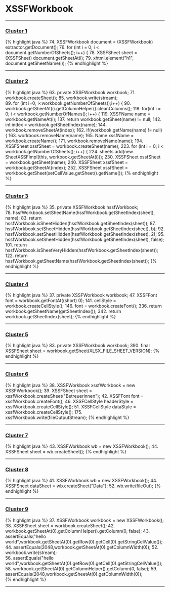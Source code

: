 # XSSFWorkbook

***

### [Cluster 1](./1)
{% highlight java %}
74. XSSFWorkbook document = (XSSFWorkbook) extractor.getDocument();
76. for (int i = 0; i < document.getNumberOfSheets(); i++) {
78.     XSSFSheet sheet = (XSSFSheet) document.getSheetAt(i);
79.     xhtml.element("h1", document.getSheetName(i));
{% endhighlight %}

***

### [Cluster 2](./2)
{% highlight java %}
63. private XSSFWorkbook workbook;
71.     workbook.createSheet();
85.     workbook.write(stream);        
89.     for (int i=0; i<workbook.getNumberOfSheets();i++) {
90.       workbook.getSheetAt(i).getColumnHelper().cleanColumns();
118.     for(int i = 0; i < workbook.getNumberOfNames(); i++) {
119.         XSSFName name = workbook.getNameAt(i);
137.     return workbook.getSheet(name) != null;
142.     int index = workbook.getSheetIndex(name);
144.         workbook.removeSheetAt(index);
162.     if(workbook.getName(name) != null) {
163.         workbook.removeName(name);
165.     Name xssfName = workbook.createName();
171.     workbook.removeName(name);
194.   XSSFSheet xssfSheet = workbook.createSheet(name);
223.     for (int i = 0; i < workbook.getNumberOfSheets(); i++) {
224.         sheets.add(new SheetXSSFImpl(this, workbook.getSheetAt(i)));
230.     XSSFSheet xssfSheet = workbook.getSheet(name);
240.     XSSFSheet xssfSheet = workbook.getSheetAt(index);
252.     XSSFSheet xssfSheet = workbook.getSheet(setCellValue.getSheet().getName());
{% endhighlight %}

***

### [Cluster 3](./3)
{% highlight java %}
35. private XSSFWorkbook hssfWorkbook;       
78.     hssfWorkbook.setSheetName(hssfWorkbook.getSheetIndex(sheet), name);
83.     return hssfWorkbook.isSheetHidden(hssfWorkbook.getSheetIndex(sheet));
87.     hssfWorkbook.setSheetHidden(hssfWorkbook.getSheetIndex(sheet), b);
92.         hssfWorkbook.setSheetHidden(hssfWorkbook.getSheetIndex(sheet), 2);
95.         hssfWorkbook.setSheetHidden(hssfWorkbook.getSheetIndex(sheet), false);
101. return hssfWorkbook.isSheetVeryHidden(hssfWorkbook.getSheetIndex(sheet));
122.     return hssfWorkbook.getSheetName(hssfWorkbook.getSheetIndex(sheet));
{% endhighlight %}

***

### [Cluster 4](./4)
{% highlight java %}
37. private XSSFWorkbook workbook;
47.     XSSFFont font = workbook.getFontAt((short) 0);
141.         cellStyle = workbook.createCellStyle();
146.         font = workbook.createFont();
336. return workbook.getSheetName(getSheetIndex());
342. return workbook.getSheetIndex(sheet);
{% endhighlight %}

***

### [Cluster 5](./5)
{% highlight java %}
83. private XSSFWorkbook workbook;
390.   final XSSFSheet sheet = workbook.getSheet(XLSX_FILE_SHEET_VERSION);
{% endhighlight %}

***

### [Cluster 6](./6)
{% highlight java %}
38. XSSFWorkbook xssfWorkbook = new XSSFWorkbook();
39. XSSFSheet sheet = xssfWorkbook.createSheet("Betreuerinnen");
42. XSSFFont font = xssfWorkbook.createFont();
46. XSSFCellStyle headerStyle = xssfWorkbook.createCellStyle();
51. XSSFCellStyle dataStyle = xssfWorkbook.createCellStyle();
175. xssfWorkbook.write(fileOutputStream);
{% endhighlight %}

***

### [Cluster 7](./7)
{% highlight java %}
43. XSSFWorkbook wb = new XSSFWorkbook();
44. XSSFSheet sheet = wb.createSheet();
{% endhighlight %}

***

### [Cluster 8](./8)
{% highlight java %}
41. XSSFWorkbook wb = new XSSFWorkbook();
44. XSSFSheet dataSheet = wb.createSheet("Data");
52. wb.write(fileOut);
{% endhighlight %}

***

### [Cluster 9](./9)
{% highlight java %}
37. XSSFWorkbook workbook = new XSSFWorkbook();
38. XSSFSheet sheet = workbook.createSheet();
42. workbook.getSheetAt(0).getColumnHelper().getColumn(0, false);
43. assertEquals("hello world",workbook.getSheetAt(0).getRow(0).getCell(0).getStringCellValue());
44. assertEquals(2048,workbook.getSheetAt(0).getColumnWidth(0));
52.     workbook.write(stream);        
56.     assertEquals("hello world",workbook.getSheetAt(0).getRow(0).getCell(0).getStringCellValue());
58.     workbook.getSheetAt(0).getColumnHelper().getColumn(0, false);
59. assertEquals(2048,workbook.getSheetAt(0).getColumnWidth(0));        
{% endhighlight %}

***

